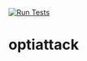 [![Run Tests](https://github.com/OAResearch/optiattack/actions/workflows/ci.yml/badge.svg)](https://github.com/OAResearch/optiattack/actions/workflows/ci.yml)

# optiattack
